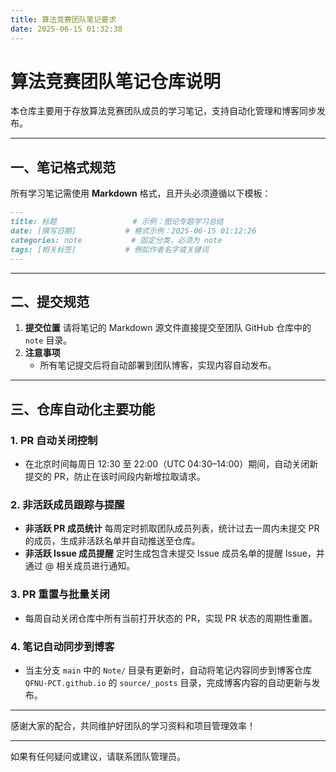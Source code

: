 ```yaml
---
title: 算法竞赛团队笔记要求
date: 2025-06-15 01:32:38
---
```


# 算法竞赛团队笔记仓库说明

本仓库主要用于存放算法竞赛团队成员的学习笔记，支持自动化管理和博客同步发布。

------

## 一、笔记格式规范

所有学习笔记需使用 **Markdown** 格式，且开头必须遵循以下模板：

```markdown
---
title: 标题                 # 示例：图论专题学习总结
date: [撰写日期]           # 格式示例：2025-06-15 01:12:26
categories: note           # 固定分类，必须为 note
tags: [相关标签]           # 例如作者名字或关键词
---
```

------

## 二、提交规范

1. **提交位置**
    请将笔记的 Markdown 源文件直接提交至团队 GitHub 仓库中的 `note` 目录。
2. **注意事项**
   - 所有笔记提交后将自动部署到团队博客，实现内容自动发布。

------

## 三、仓库自动化主要功能

### 1. PR 自动关闭控制

- 在北京时间每周日 12:30 至 22:00（UTC 04:30–14:00）期间，自动关闭新提交的 PR，防止在该时间段内新增拉取请求。

### 2. 非活跃成员跟踪与提醒

- **非活跃 PR 成员统计**
   每周定时抓取团队成员列表，统计过去一周内未提交 PR 的成员，生成非活跃名单并自动推送至仓库。
- **非活跃 Issue 成员提醒**
   定时生成包含未提交 Issue 成员名单的提醒 Issue，并通过 @ 相关成员进行通知。

### 3. PR 重置与批量关闭

- 每周自动关闭仓库中所有当前打开状态的 PR，实现 PR 状态的周期性重置。

### 4. 笔记自动同步到博客

- 当主分支 `main` 中的 `Note/` 目录有更新时，自动将笔记内容同步到博客仓库 `QFNU-PCT.github.io` 的 `source/_posts` 目录，完成博客内容的自动更新与发布。

------

感谢大家的配合，共同维护好团队的学习资料和项目管理效率！

------

如果有任何疑问或建议，请联系团队管理员。
